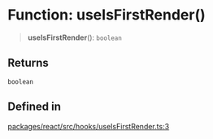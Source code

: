 # Function: useIsFirstRender()

> **useIsFirstRender**(): `boolean`

## Returns

`boolean`

## Defined in

[packages/react/src/hooks/useIsFirstRender.ts:3](https://github.com/mbti-nf-team/frontend-libraries/blob/08b9d43288f72c3d793bb8f598c64f689d769c2e/packages/react/src/hooks/useIsFirstRender.ts#L3)
